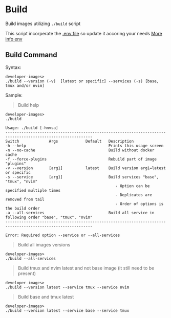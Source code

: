 # Build

Build images utilizing `./build` script

This script incorperate the [.env file](/src/.env) so update it accoring your needs [More info env](./environment.md)

## Build Command

Syntax:

    developer-images>
    ./build --version (-v)  [latest or specific] --services (-s) [base, tmux and/or nvim]

Sample:

> Build help

    developer-images>
    ./build

    Usage: ./build [-hnvsa]
    ------------------------------------------------------------------------------------------------------------
    Switch             Args            Default   Description
    -h --help                                    Prints this usage screen
    -n --no-cache                                Build without docker cache
    -f --force-plugins                           Rebuild part of image "plugins"
    -v --version       [arg1]          latest    Build version arg1=latest or specific
    -s --service       [arg1]                    Build services "base", "tmux", "nvim"
                                                    - Option can be specified multiple times
                                                    - Deplicates are removed from tail
                                                    - Order of options is the build order
    -a --all-services                            Build all service in following order "base", "tmux", "nvim"
    ------------------------------------------------------------------------------------------------------------

    Error: Required option --service or --all-services

> Build all images versions

    developer-images>
    ./build --all-services

> Build tmux and nvim latest and not base image (it still need to be present)

    developer-images>
    ./build --version latest --service tmux --service nvim

> Build base and tmux latest

    developer-images>
    ./build --version latest --service base --service tmux

